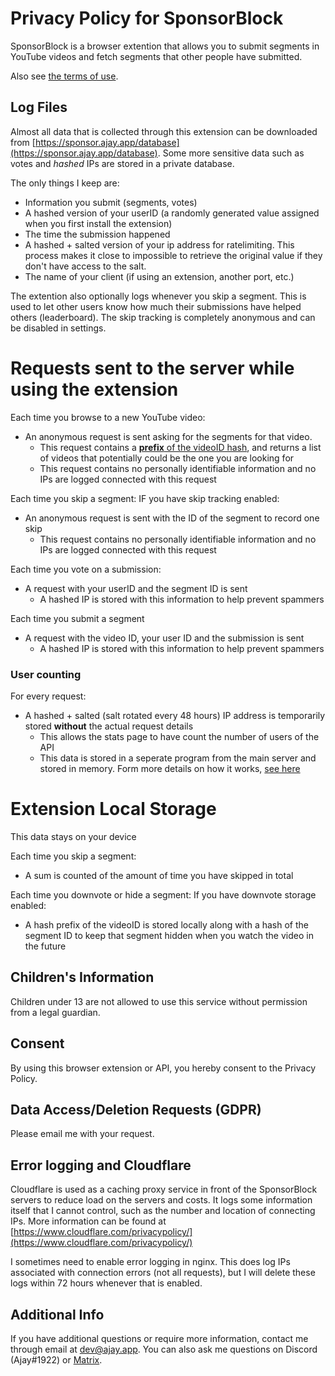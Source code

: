 [](#privacy-policy-for-sponsorblock)Privacy Policy for SponsorBlock
===================================================================

SponsorBlock is a browser extention that allows you to submit segments in YouTube videos and fetch segments that other people have submitted.

Also see [the terms of use](https://gist.github.com/ajayyy/9e8100f069348e0bc062641f34d6af12).

[](#log-files)Log Files
-----------------------

Almost all data that is collected through this extension can be downloaded from [https://sponsor.ajay.app/database](https://sponsor.ajay.app/database). Some more sensitive data such as votes and _hashed_ IPs are stored in a private database.

The only things I keep are:

* Information you submit (segments, votes)
* A hashed version of your userID (a randomly generated value assigned when you first install the extension)
* The time the submission happened
* A hashed + salted version of your ip address for ratelimiting. This process makes it close to impossible to retrieve the original value if they don't have access to the salt.
* The name of your client (if using an extension, another port, etc.)

The extention also optionally logs whenever you skip a segment. This is used to let other users know how much their submissions have helped others (leaderboard). The skip tracking is completely anonymous and can be disabled in settings.

[](#requests-sent-to-the-server-while-using-the-extension)Requests sent to the server while using the extension
===============================================================================================================

Each time you browse to a new YouTube video:

* An anonymous request is sent asking for the segments for that video.
    * This request contains a [**prefix** of the videoID hash](https://github.com/ajayyy/SponsorBlock/wiki/K-Anonymity), and returns a list of videos that potentially could be the one you are looking for
    * This request contains no personally identifiable information and no IPs are logged connected with this request

Each time you skip a segment: IF you have skip tracking enabled:

* An anonymous request is sent with the ID of the segment to record one skip
    * This request contains no personally identifiable information and no IPs are logged connected with this request

Each time you vote on a submission:

* A request with your userID and the segment ID is sent
    * A hashed IP is stored with this information to help prevent spammers

Each time you submit a segment

* A request with the video ID, your user ID and the submission is sent
    * A hashed IP is stored with this information to help prevent spammers

### [](#user-counting)User counting

For every request:

* A hashed + salted (salt rotated every 48 hours) IP address is temporarily stored **without** the actual request details
    * This allows the stats page to have count the number of users of the API
    * This data is stored in a seperate program from the main server and stored in memory. Form more details on how it works, [see here](https://github.com/ajayyy/PrivacyUserCount/#privacy-user-counter)

[](#extension-local-storage)Extension Local Storage
===================================================

This data stays on your device

Each time you skip a segment:

* A sum is counted of the amount of time you have skipped in total

Each time you downvote or hide a segment: If you have downvote storage enabled:

* A hash prefix of the videoID is stored locally along with a hash of the segment ID to keep that segment hidden when you watch the video in the future

[](#childrens-information)Children's Information
------------------------------------------------

Children under 13 are not allowed to use this service without permission from a legal guardian.

[](#consent)Consent
-------------------

By using this browser extension or API, you hereby consent to the Privacy Policy.

[](#data-accessdeletion-requests-gdpr)Data Access/Deletion Requests (GDPR)
--------------------------------------------------------------------------

Please email me with your request.

[](#error-logging-and-cloudflare)Error logging and Cloudflare
-------------------------------------------------------------

Cloudflare is used as a caching proxy service in front of the SponsorBlock servers to reduce load on the servers and costs. It logs some information itself that I cannot control, such as the number and location of connecting IPs. More information can be found at [https://www.cloudflare.com/privacypolicy/](https://www.cloudflare.com/privacypolicy/)

I sometimes need to enable error logging in nginx. This does log IPs associated with connection errors (not all requests), but I will delete these logs within 72 hours whenever that is enabled.

[](#additional-info)Additional Info
-----------------------------------

If you have additional questions or require more information, contact me through email at [dev@ajay.app](mailto:dev@ajay.app). You can also ask me questions on Discord (Ajay#1922) or [Matrix](https://matrix.to/#/@ajay:ajay.app).